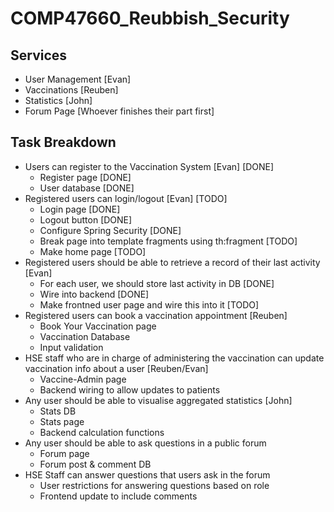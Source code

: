 # COMP47660_Reubbish_Security

## Services
- User Management [Evan]
- Vaccinations [Reuben]
- Statistics [John]
- Forum Page [Whoever finishes their part first]

## Task Breakdown
- Users can register to the Vaccination System [Evan] [DONE]
    - Register page [DONE]
    - User database [DONE]
- Registered users can login/logout [Evan] [TODO]
    - Login page [DONE]
    - Logout button [DONE]
    - Configure Spring Security [DONE]
    - Break page into template fragments using th:fragment [TODO]
    - Make home page [TODO]
- Registered users should be able to retrieve a record of their last activity [Evan]
    - For each user, we should store last activity in DB [DONE]
    - Wire into backend [DONE]
    - Make frontned user page and wire this into it [TODO]
- Registered users can book a vaccination appointment [Reuben]
    - Book Your Vaccination page
    - Vaccination Database
    - Input validation
- HSE staff who are in charge of administering the vaccination can update vaccination info about a user [Reuben/Evan]
    - Vaccine-Admin page
    - Backend wiring to allow updates to patients
- Any user should be able to visualise aggregated statistics [John]
    - Stats DB
    - Stats page
    - Backend calculation functions
- Any user should be able to ask questions in a public forum
    - Forum page
    - Forum post & comment DB
- HSE Staff can answer questions that users ask in the forum
    - User restrictions for answering questions based on role
    - Frontend update to include comments
